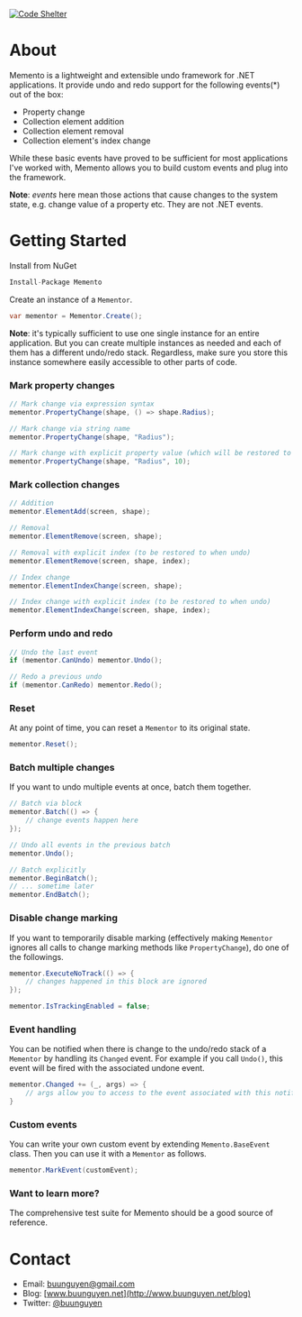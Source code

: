 [![Code Shelter](https://www.codeshelter.co/static/badges/badge-flat.svg)](https://www.codeshelter.co/)

About
=======

Memento is a lightweight and extensible undo framework for .NET applications.
It provide undo and redo support for the following events(*) out of the box:  

* Property change
* Collection element addition
* Collection element removal
* Collection element's index change

While these basic events have proved to be sufficient for most applications I've worked with, 
Memento allows you to build custom events and plug into the framework.

**Note**: *events* here mean those actions that cause changes to the system state, e.g. change
value of a property etc. They are not .NET events.

Getting Started
=======

Install from NuGet
```csharp
Install-Package Memento
```

Create an instance of a `Mementor`. 
```csharp
var mementor = Mementor.Create();
```
**Note**: it's typically sufficient to use one single instance for an entire application. 
But you can create multiple instances as needed and each of them has a different undo/redo
stack. Regardless, make sure you store this instance somewhere easily accessible to other
parts of code.

### Mark property changes
```csharp
// Mark change via expression syntax
mementor.PropertyChange(shape, () => shape.Radius);

// Mark change via string name
mementor.PropertyChange(shape, "Radius");

// Mark change with explicit property value (which will be restored to when undo)
mementor.PropertyChange(shape, "Radius", 10);
```

### Mark collection changes
```csharp
// Addition
mementor.ElementAdd(screen, shape);

// Removal
mementor.ElementRemove(screen, shape);

// Removal with explicit index (to be restored to when undo)
mementor.ElementRemove(screen, shape, index);

// Index change
mementor.ElementIndexChange(screen, shape);

// Index change with explicit index (to be restored to when undo)
mementor.ElementIndexChange(screen, shape, index);
```
### Perform undo and redo
```csharp
// Undo the last event
if (mementor.CanUndo) mementor.Undo();

// Redo a previous undo
if (mementor.CanRedo) mementor.Redo();
```

### Reset

At any point of time, you can reset a `Mementor` to its original state.
```csharp
mementor.Reset();
```

### Batch multiple changes

If you want to undo multiple events at once, batch them together.
```csharp
// Batch via block
mementor.Batch(() => {
	// change events happen here
});

// Undo all events in the previous batch
mementor.Undo(); 

// Batch explicitly
mementor.BeginBatch();
// ... sometime later
mementor.EndBatch(); 

```

### Disable change marking

If you want to temporarily disable marking (effectively making `Mementor` ignores
all calls to change marking methods like `PropertyChange`), do one of the followings.
```csharp
mementor.ExecuteNoTrack(() => { 
	// changes happened in this block are ignored
});

mementor.IsTrackingEnabled = false;
```

### Event handling

You can be notified when there is change to the undo/redo stack of a `Mementor` 
by handling its `Changed` event. For example if you call `Undo()`, this event
will be fired with the associated undone event.
```csharp
mementor.Changed += (_, args) => {
	// args allow you to access to the event associated with this notification
}
```

### Custom events

You can write your own custom event by extending `Memento.BaseEvent` class.
Then you can use it with a `Mementor` as follows.
```csharp
mementor.MarkEvent(customEvent);
```

### Want to learn more?
The comprehensive test suite for Memento should be a good source of reference.

Contact
=======

* Email: [buunguyen@gmail.com](mailto:buunguyen@gmail.com)
* Blog: [www.buunguyen.net](http://www.buunguyen.net/blog)
* Twitter: [@buunguyen](https://twitter.com/buunguyen/)
